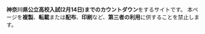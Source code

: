 **神奈川県公立高校入試(2月14日)までのカウントダウン**をするサイトです。
    本ページを**複製**、**転載**または**配布**、**印刷**など、**第三者の利用**に供することを禁止します。
